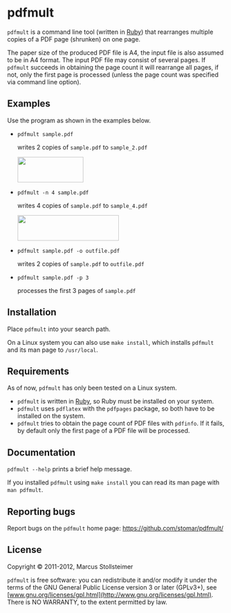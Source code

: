 pdfmult
=======

`pdfmult` is a command line tool (written in [Ruby][Ruby]) that
rearranges multiple copies of a PDF page (shrunken) on one page.

The paper size of the produced PDF file is A4,
the input file is also assumed to be in A4 format.
The input PDF file may consist of several pages.
If `pdfmult` succeeds in obtaining the page count it will rearrange all pages,
if not, only the first page is processed
(unless the page count was specified via command line option).

Examples
--------

Use the program as shown in the examples below.

* `pdfmult sample.pdf`

    writes 2 copies of `sample.pdf` to `sample_2.pdf`

    <img src="/stomar/pdfmult/raw/master/example1.png" alt="" width="152" height="59">

* `pdfmult -n 4 sample.pdf`

    writes 4 copies of `sample.pdf` to `sample_4.pdf`

    <img src="/stomar/pdfmult/raw/master/example2.png" alt="" width="234" height="59">

* `pdfmult sample.pdf -o outfile.pdf`

    writes 2 copies of `sample.pdf` to `outfile.pdf`

* `pdfmult sample.pdf -p 3`

    processes the first 3 pages of `sample.pdf`

Installation
------------

Place `pdfmult` into your search path.

On a Linux system you can also use `make install`,
which installs `pdfmult` and its man page to `/usr/local`.

Requirements
------------

As of now, `pdfmult` has only been tested on a Linux system.

- `pdfmult` is written in [Ruby][Ruby], so Ruby must be installed on your system.
- `pdfmult` uses `pdflatex` with the `pdfpages` package, so both have to be installed on the system.
- `pdfmult` tries to obtain the page count of PDF files with `pdfinfo`.
  If it fails, by default only the first page of a PDF file will be processed.

Documentation
-------------

`pdfmult --help` prints a brief help message.

If you installed `pdfmult` using `make install` you can read
its man page with `man pdfmult`.

Reporting bugs
--------------

Report bugs on the `pdfmult` home page: <https://github.com/stomar/pdfmult/>

License
-------

Copyright &copy; 2011-2012, Marcus Stollsteimer

`pdfmult` is free software: you can redistribute it and/or modify
it under the terms of the GNU General Public License version 3 or later (GPLv3+),
see [www.gnu.org/licenses/gpl.html](http://www.gnu.org/licenses/gpl.html).
There is NO WARRANTY, to the extent permitted by law.


[Ruby]: http://www.ruby-lang.org/
